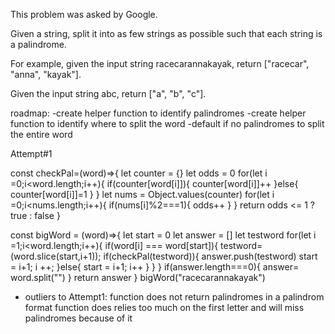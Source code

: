 This problem was asked by Google.

Given a string, split it into as few strings as possible such that each string is a palindrome.

For example, given the input string racecarannakayak, return ["racecar", "anna", "kayak"].

Given the input string abc, return ["a", "b", "c"].

roadmap:
  -create helper function to identify palindromes
  -create helper function to identify where to split the word
  -default if no palindromes to split the entire word

Attempt#1

const checkPal=(word)=>{
  let counter = {}
  let odds = 0
  for(let i =0;i<word.length;i++){
    if(counter[word[i]]){
      counter[word[i]]++
    }else{
      counter[word[i]]=1
    }
  }
  let nums = Object.values(counter)
  for(let i =0;i<nums.length;i++){
    if(nums[i]%2===1){
      odds++
    }
  }
  return odds <= 1 ? true : false
}

const bigWord = (word)=>{
  let start = 0
  let answer = []
  let testword
  for(let i =1;i<word.length;i++){
    if(word[i] === word[start]){
      testword=(word.slice(start,i+1));
      if(checkPal(testword)){
        answer.push(testword)
        start = i+1;
        i ++;
      }else{
        start = i+1;
        i++
      }
    }
  }
  if(answer.length===0){
    answer= word.split("")
  }
  return answer
}
bigWord("racecarannakayak")

- outliers to Attempt1:
  function does not return palindromes in a palindrom format
  function does relies too much on the first letter and will miss palindromes because of it
  
